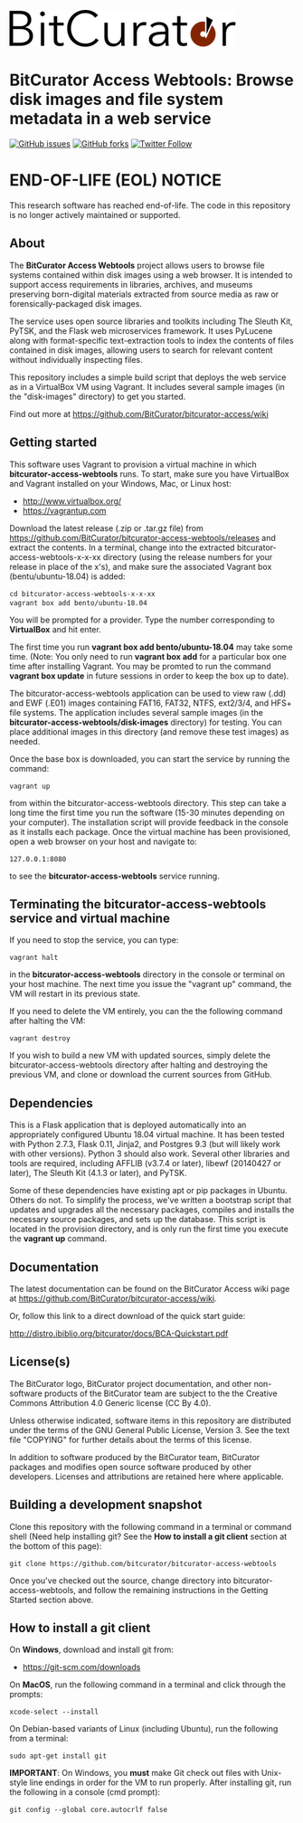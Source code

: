 ![logo](https://github.com/BitCurator/bitcurator.github.io/blob/main/logos/BitCurator-Basic-400px.png)

# BitCurator Access Webtools: Browse disk images and file system metadata in a web service

[![GitHub issues](https://img.shields.io/github/issues/bitcurator/bitcurator-access-webtools.svg)](https://github.com/bitcurator/bitcurator-access-webtools/issues)
[![GitHub forks](https://img.shields.io/github/forks/bitcurator/bitcurator-access-webtools.svg)](https://github.com/bitcurator/bitcurator-access-webtools/network)
[![Twitter Follow](https://img.shields.io/twitter/follow/bitcurator.svg?style=social&label=Follow)](https://twitter.com/bitcurator)

# END-OF-LIFE (EOL) NOTICE 

This research software has reached end-of-life. The code in this repository is no longer actively maintained or supported.

## About

The **BitCurator Access Webtools** project allows users to browse file systems contained within disk images using a web browser. It is intended to support access requirements in libraries, archives, and museums preserving born-digital materials extracted from source media as raw or forensically-packaged disk images. 

The service uses open source libraries and toolkits including The Sleuth Kit, PyTSK, and the Flask web microservices framework. It uses PyLucene along with format-specific text-extraction tools to index the contents of files contained in disk images, allowing users to search for relevant content without individually inspecting files.

This repository includes a simple build script that deploys the web service as in a VirtualBox VM using Vagrant. It includes several sample images (in the "disk-images" directory) to get you started.

Find out more at https://github.com/BitCurator/bitcurator-access/wiki

## Getting started
This software uses Vagrant to provision a virtual machine in which **bitcurator-access-webtools** runs. To start, make sure you have VirtualBox and Vagrant installed on your Windows, Mac, or Linux host:

  * http://www.virtualbox.org/
  * https://vagrantup.com

Download the latest release (.zip or .tar.gz file) from https://github.com/BitCurator/bitcurator-access-webtools/releases and extract the contents. In a terminal, change into the extracted bitcurator-access-webtools-x-x-xx directory (using the release numbers for your release in place of the x's), and make sure the associated Vagrant box (bentu/ubuntu-18.04) is added:

```shell
cd bitcurator-access-webtools-x-x-xx
vagrant box add bento/ubuntu-18.04
```

You will be prompted for a provider. Type the number corresponding to **VirtualBox** and hit enter.

The first time you run **vagrant box add bento/ubuntu-18.04** may take some time. (Note: You only need to run **vagrant box add** for a particular box one time after installing Vagrant. You may be promted to run the command **vagrant box update** in future sessions in order to keep the box up to date).

The bitcurator-access-webtools application can be used to view raw (.dd) and EWF (.E01) images containing FAT16, FAT32, NTFS, ext2/3/4, and HFS+ file systems. The application includes several sample images (in the **bitcurator-access-webtools/disk-images** directory) for testing. You can place additional images in this directory (and remove these test images) as needed.

Once the base box is downloaded, you can start the service by running the command: 

```shell
vagrant up
```

from within the bitcurator-access-webtools directory. This step can take a long time the first time you run the software (15-30 minutes depending on your computer). The installation script will provide feedback in the console as it installs each package. Once the virtual machine has been provisioned, open a web browser on your host and navigate to:

```shell
127.0.0.1:8080
```

to see the **bitcurator-access-webtools** service running.

## Terminating the bitcurator-access-webtools service and virtual machine

If you need to stop the service, you can type:

```shell
vagrant halt
```

in the **bitcurator-access-webtools** directory in the console or terminal on your host machine. The next time you issue the "vagrant up" command, the VM will restart in its previous state. 

If you need to delete the VM entirely, you can the the following command after halting the VM:

```shell
vagrant destroy
```

If you wish to build a new VM with updated sources, simply delete the bitcurator-access-webtools directory after halting and destroying the previous VM, and clone or download the current sources from GitHub.

## Dependencies

This is a Flask application that is deployed automatically into an appropriately configured Ubuntu 18.04 virtual machine. It has been tested with Python 2.7.3, Flask 0.11, Jinja2, and Postgres 9.3 (but will likely work with other versions). Python 3 should also work.
Several other libraries and tools are required, including AFFLIB (v3.7.4 or later), libewf (20140427 or later), The Sleuth Kit (4.1.3 or later), and PyTSK.

Some of these dependencies have existing apt or pip packages in Ubuntu. Others do not. To simplify the process, we've written a bootstrap script that updates and upgrades all the necessary packages, compiles and installs the necessary source packages, and sets up the database. This script is located in the provision directory, and is only run the first time you execute the **vagrant up** command.

## Documentation

The latest documentation can be found on the BitCurator Access wiki page at https://github.com/BitCurator/bitcurator-access/wiki.

Or, follow this link to a direct download of the quick start guide:

http://distro.ibiblio.org/bitcurator/docs/BCA-Quickstart.pdf

## License(s)

The BitCurator logo, BitCurator project documentation, and other non-software products of the BitCurator team are subject to the the Creative Commons Attribution 4.0 Generic license (CC By 4.0).

Unless otherwise indicated, software items in this repository are distributed under the terms of the GNU General Public License, Version 3. See the text file "COPYING" for further details about the terms of this license.

In addition to software produced by the BitCurator team, BitCurator packages and modifies open source software produced by other developers. Licenses and attributions are retained here where applicable.

## Building a development snapshot

Clone this repository with the following command in a terminal or command shell (Need help installing git? See the **How to install a git client** section at the bottom of this page):

```shell
git clone https://github.com/bitcurator/bitcurator-access-webtools
```

Once you've checked out the source, change directory into bitcurator-access-webtools, and follow the remaining instructions in the Getting Started section above.

## How to install a git client

On **Windows**, download and install git from:

  * https://git-scm.com/downloads

On **MacOS**, run the following command in a terminal and click through the prompts:

```shell
xcode-select --install
```

On Debian-based variants of Linux (including Ubuntu), run the following from a terminal:

```shell
sudo apt-get install git
```

**IMPORTANT**: On Windows, you **must** make Git check out files with Unix-style line endings in order for the VM to run properly. After installing git, run the following in a console (cmd prompt):

```shell
git config --global core.autocrlf false
```
